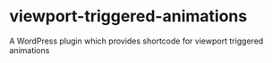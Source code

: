 # viewport-triggered-animations
A WordPress plugin which provides shortcode for viewport triggered animations
